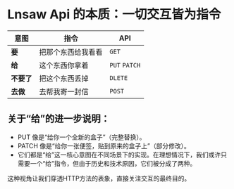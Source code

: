 # Lnsaw Api 的本质：一切交互皆为指令
| **意图** | **指令** | **API** |
| - | - | - |
| **要** | 把那个东西给我看看 | `GET`|
| **给** | 这个东西你拿着 | `PUT` `PATCH`|  
| **不要了** | 把这个东西丢掉 | `DLETE` |
| **去做** | 去帮我寄一封信 | `POST` |

## 关于“给”的进一步说明：
+ PUT 像是“给你一个全新的盒子”（完整替换）。
+ PATCH 像是“给你一张便签，贴到原来的盒子上”（部分修改）。
+ 它们都是“给”这一核心意图在不同场景下的实现。在理想情况下，我们或许只需要一个“给”指令，但由于历史和技术原因，它们被分成了两种。

这种视角让我们穿透HTTP方法的表象，直接关注交互的最终目的。